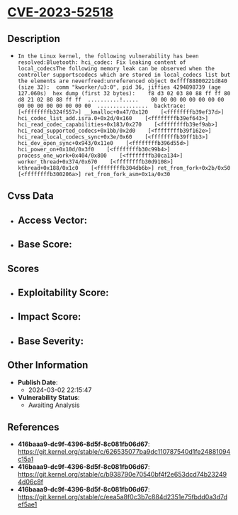 
# [CVE-2023-52518](https://cve.mitre.org/cgi-bin/cvename.cgi?name=CVE-2023-52518)

## Description

- `In the Linux kernel, the following vulnerability has been resolved:Bluetooth: hci_codec: Fix leaking content of local_codecsThe following memory leak can be observed when the controller supportscodecs which are stored in local_codecs list but the elements are neverfreed:unreferenced object 0xffff88800221d840 (size 32):  comm "kworker/u3:0", pid 36, jiffies 4294898739 (age 127.060s)  hex dump (first 32 bytes):    f8 d3 02 03 80 88 ff ff 80 d8 21 02 80 88 ff ff  ..........!.....    00 00 00 00 00 00 00 00 00 00 00 00 00 00 00 00  ................  backtrace:    [<ffffffffb324f557>] __kmalloc+0x47/0x120    [<ffffffffb39ef37d>] hci_codec_list_add.isra.0+0x2d/0x160    [<ffffffffb39ef643>] hci_read_codec_capabilities+0x183/0x270    [<ffffffffb39ef9ab>] hci_read_supported_codecs+0x1bb/0x2d0    [<ffffffffb39f162e>] hci_read_local_codecs_sync+0x3e/0x60    [<ffffffffb39ff1b3>] hci_dev_open_sync+0x943/0x11e0    [<ffffffffb396d55d>] hci_power_on+0x10d/0x3f0    [<ffffffffb30c99b4>] process_one_work+0x404/0x800    [<ffffffffb30ca134>] worker_thread+0x374/0x670    [<ffffffffb30d9108>] kthread+0x188/0x1c0    [<ffffffffb304db6b>] ret_from_fork+0x2b/0x50    [<ffffffffb300206a>] ret_from_fork_asm+0x1a/0x30`

## Cvss Data

- **Access Vector**:
  - 
- **Base Score**:
  - 

## Scores

- **Exploitability Score**:
  - 
- **Impact Score**:
  - 
- **Base Severity**:
  - 

## Other Information

- **Publish Date**:
  - 2024-03-02 22:15:47
- **Vulnerability Status**:
  - Awaiting Analysis

## References

- **416baaa9-dc9f-4396-8d5f-8c081fb06d67**: https://git.kernel.org/stable/c/626535077ba9dc110787540d1fe24881094c15a1
- **416baaa9-dc9f-4396-8d5f-8c081fb06d67**: https://git.kernel.org/stable/c/b938790e70540bf4f2e653dcd74b232494d06c8f
- **416baaa9-dc9f-4396-8d5f-8c081fb06d67**: https://git.kernel.org/stable/c/eea5a8f0c3b7c884d2351e75fbdd0a3d7def5ae1
